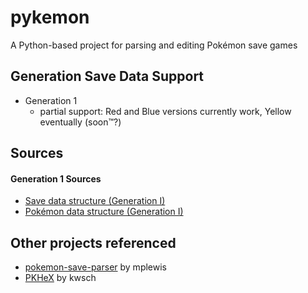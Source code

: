 # pykemon
A Python-based project for parsing and editing Pokémon save games

## Generation Save Data Support
 - Generation 1
	 - partial support: Red and Blue versions currently work, Yellow eventually (soon™?)

## Sources
#### Generation 1 Sources
 - [Save data structure (Generation I)](https://bulbapedia.bulbagarden.net/wiki/Save_data_structure_%28Generation_I%29)
 - [Pokémon data structure (Generation I)](https://bulbapedia.bulbagarden.net/wiki/Pokémon_data_structure_%28Generation_I%29)

## Other projects referenced
 - [pokemon-save-parser](https://github.com/mplewis/pokemon-save-parser) by mplewis
 - [PKHeX](https://github.com/kwsch/PKHeX) by kwsch
